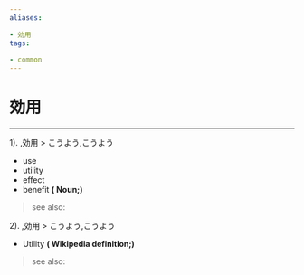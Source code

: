 ```yaml
---
aliases:
    
- 効用
tags:
    
- common
---
```


# 効用
---
1).
,効用 > こうよう,こうよう

- use
- utility
- effect
- benefit
**( Noun;)**
> see also: 
            
2).
,効用 > こうよう,こうよう

- Utility
**( Wikipedia definition;)**
> see also: 
            